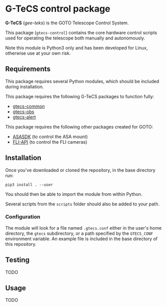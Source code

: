 # G-TeCS control package

**G-TeCS** (*gee-teks*) is the GOTO Telescope Control System.

This package (`gtecs-control`) contains the core hardware control scripts used for operating the telescope both manually and autonomously.

Note this module is Python3 only and has been developed for Linux, otherwise use at your own risk.

## Requirements

This package requires several Python modules, which should be included during installation.

This package requires the following G-TeCS packages to function fully:

- [gtecs-common](https://github.com/GOTO-OBS/gtecs-common)
- [gtecs-obs](https://github.com/GOTO-OBS/gtecs-obs)
- [gtecs-alert](https://github.com/GOTO-OBS/gtecs-alert)

This package requires the following other packages created for GOTO:

- [ASASDK](https://github.com/GOTO-OBS/ASASDK) (to control the ASA mount)
- [FLI-API](https://github.com/GOTO-OBS/fli-api) (to control the FLI cameras)

## Installation

Once you've downloaded or cloned the repository, in the base directory run:

    pip3 install . --user

You should then be able to import the module from within Python.

Several scripts from the `scripts` folder should also be added to your path.

### Configuration

The module will look for a file named `.gtecs.conf` either in the user's home directory, the `gtecs` subdirectory, or a path specified by the `GTECS_CONF` environment variable. An example file is included in the base directory of this repository.

## Testing

TODO

## Usage

TODO
